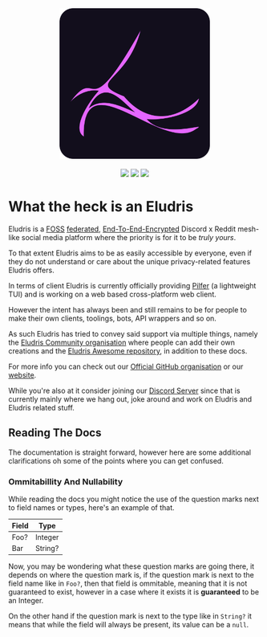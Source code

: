 <div align="center">
  <img width="300em" src="https://github.com/eludris/.github/blob/main/assets/das_ding.png?raw=true" />
  <br>
  <br>
  <a href="https://discord.gg/vV6v2DhWQB"><img src="https://shields.io/discord/980412957060137001?style=for-the-badge&logo=discord&labelColor=363934&label=Discord%20Server&color=363934" /></a>
  <a href="https://reddit.com/r/eludris"><img src="https://img.shields.io/static/v1?&label=%20&style=for-the-badge&message=Reddit&logo=reddit&logoColor=ff5700&color=121212&labelColor=121212" /></a>
  <a href="https://twitter.com/eludris"><img src="https://img.shields.io/static/v1?&label=%20&style=for-the-badge&message=Twitter&logo=twitter&color=15202b&labelColor=15202b" /></a>
</div>

# What the heck is an Eludris

Eludris is a [FOSS](https://en.wikipedia.org/wiki/Free_and_open-source_software)
[federated](<https://en.wikipedia.org/wiki/Federation_(information_technology)>),
[End-To-End-Encrypted](https://en.wikipedia.org/wiki/End-to-end_encryption) Discord
x Reddit mesh-like social media platform where the priority is for it to be _truly
yours_.

To that extent Eludris aims to be as easily accessible by everyone, even if they
do not understand or care about the unique privacy-related features Eludris offers.

In terms of client Eludris is currently officially providing [Pilfer](https://github.com/eludris/pilfer)
(a lightweight TUI) and is working on a web based cross-platform web client.

However the intent has always been and still remains to be for people to make their
own clients, toolings, bots, API wrappers and so on.

As such Eludris has tried to convey said support via multiple things, namely the
[Eludris Community organisation](https://github.com/eludris-community) where people
can add their own creations and the [Eludris Awesome repository](https://github.com/eludris/awesome),
in addition to these docs.

For more info you can check out our [Official GitHub organisation](htt[s://github.com/eludris)
or our [website](https://eludris.pages.dev).

While you're also at it consider joining our [Discord Server](https://discord.gg/amMHHjzwb9)
since that is currently mainly where we hang out, joke around and work on Eludris
and Eludris related stuff.

## Reading The Docs

The documentation is straight forward, however here are some additional clarifications
oh some of the points where you can get confused.

### Ommitabillity And Nullability

While reading the docs you might notice the use of the question marks next to field
names or types, here's an example of that.

| Field | Type    |
| ----- | ------- |
| Foo?  | Integer |
| Bar   | String? |

Now, you may be wondering what these question marks are going there, it depends
on where the question mark is, if the question mark is next to the field name like
in `Foo?`, then that field is ommitable, meaning that it is not guaranteed to exist,
however in a case where it exists it is **guaranteed** to be an Integer.

On the other hand if the question mark is next to the type like in `String?` it means
that while the field will always be present, its value can be a `null`.
